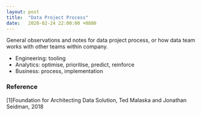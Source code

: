 ```yaml
---
layout: post
title:  "Data Project Process"
date:   2020-02-24 22:00:00 +0800
---
```

General observations and notes for data project process, or how data team works with other teams within company. 

- Engineering: tooling
- Analytics: optimise, prioritise, predict, reinforce
- Business: process, implementation

### Reference

[1]Foundation for Architecting Data Solution, Ted Malaska and Jonathan Seidman, 2018
